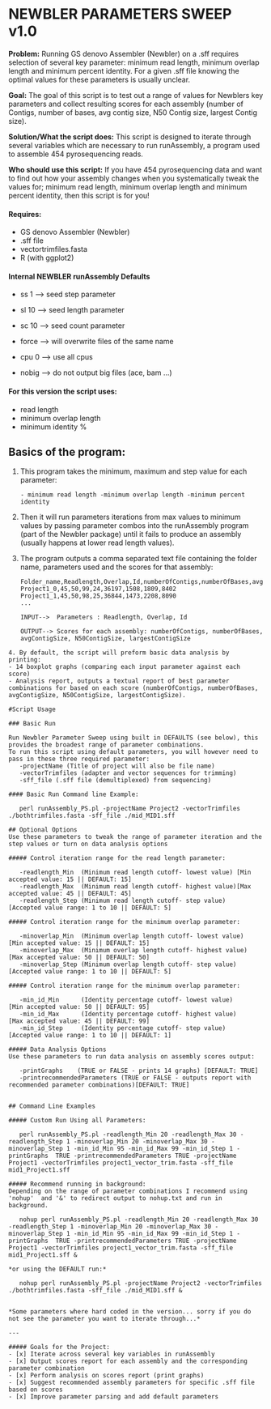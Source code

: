 # NEWBLER PARAMETERS SWEEP v1.0

**Problem:** Running GS denovo Assembler (Newbler) on a .sff requires selection of several key parameter: minimum read length, minimum overlap length and minimum percent identity. For a given .sff file knowing the optimal values for these parameters is usually unclear.

**Goal:** The goal of this script is to test out a range of values for Newblers key parameters and collect resulting scores for each assembly (number of Contigs, number of bases, avg contig size, N50 Contig size, largest Contig size).

**Solution/What the script does:** This script is designed to iterate through several variables which are necessary to run runAssembly, a program used to assemble 454 pyrosequencing reads.

**Who should use this script:** If you have 454 pyrosequencing data and want to find out how your assembly changes when you systematically tweak the values for; minimum read length, minimum overlap length and minimum percent identity, then this script is for you!

#### Requires:
- GS denovo Assembler (Newbler)
- .sff file
- vectortrimfiles.fasta
- R (with ggplot2)

#### Internal NEWBLER runAssembly Defaults
- ss 1  --> seed step parameter

- sl 10 --> seed length parameter

- sc 10 --> seed count parameter

- force --> will overwrite files of the same name

- cpu 0 --> use all cpus

- nobig --> do not output big files (ace, bam ...)

#### For this version the script uses:
- read length
- minimum overlap length
- minimum identity %

## Basics of the program:

1. This program takes the minimum, maximum and step value for each parameter:

	`- minimum read length
	-minimum overlap length
	-minimum percent identity `

2. Then it will run parameters iterations from max values to minimum values by passing parameter combos into the runAssembly program (part of the Newbler package) until it fails to produce an assembly (usually happens at lower read length values).

3. The program outputs a comma separated text file containing the folder name, parameters used and the scores for that assembly:

	```
	Folder_name,Readlength,Overlap,Id,numberOfContigs,numberOfBases,avgContigSize,N50ContigSize,largestContigSize
	Project1_0,45,50,99,24,36197,1508,1809,8402
	Project1_1,45,50,98,25,36844,1473,2208,8090
	...

	INPUT-->  Parameters : Readlength, Overlap, Id

	OUTPUT--> Scores for each assembly: numberOfContigs, numberOfBases, avgContigSize, N50ContigSize, largestContigSize
 ```
4. By default, the script will preform basic data analysis by printing:
- 14 boxplot graphs (comparing each input parameter against each score)
- Analysis report, outputs a textual report of best parameter combinations for based on each score (numberOfContigs, numberOfBases, avgContigSize, N50ContigSize, largestContigSize).

#Script Usage

### Basic Run

Run Newbler Parameter Sweep using built in DEFAULTS (see below), this provides the broadest range of parameter combinations.
To run this script using default parameters, you will however need to pass in these three required parameter:
	-projectName (Title of project will also be file name)
	-vectorTrimfiles (adapter and vector sequences for trimming)
	-sff_file (.sff file (demultiplexed) from sequencing)

#### Basic Run Command line Example:

	perl runAssembly_PS.pl -projectName Project2 -vectorTrimfiles ./bothtrimfiles.fasta -sff_file ./mid_MID1.sff

## Optional Options
Use these parameters to tweak the range of parameter iteration and the step values or turn on data analysis options

##### Control iteration range for the read length parameter:

	-readlength_Min  (Minimum read length cutoff- lowest value)	[Min accepted value: 15 || DEFAULT: 15]
	-readlength_Max  (Minimum read length cutoff- highest value)[Max accepted value: 45 || DEFAULT: 45]
	-readlength_Step (Minimum read length cutoff- step value)		[Accepted value range: 1 to 10 || DEFAULT: 5]

##### Control iteration range for the minimum overlap parameter:

	-minoverlap_Min  (Minimum overlap length cutoff- lowest value)	[Min accepted value: 15 || DEFAULT: 15]
	-minoverlap_Max  (Minimum overlap length cutoff- highest value)	[Max accepted value: 50 || DEFAULT: 50]
	-minoverlap_Step (Minimum overlap length cutoff- step value)		[Accepted value range: 1 to 10 || DEFAULT: 5]

##### Control iteration range for the minimum overlap parameter:

	-min_id_Min      (Identity percentage cutoff- lowest value)		[Min accepted value: 50 || DEFAULT: 95]
	-min_id_Max      (Identity percentage cutoff- highest value)	[Max accepted value: 45 || DEFAULT: 99]
	-min_id_Step     (Identity percentage cutoff- step value)			[Accepted value range: 1 to 10 || DEFAULT: 1]

##### Data Analysis Options
Use these parameters to run data analysis on assembly scores output:

	-printGraphs	(TRUE or FALSE - prints 14 graphs) [DEFAULT: TRUE]
	-printrecommendedParameters (TRUE or FALSE - outputs report with recommended parameter combinations)[DEFAULT: TRUE]


## Command Line Examples

##### Custom Run Using all Parameters:

	perl runAssembly_PS.pl -readlength_Min 20 -readlength_Max 30 -readlength_Step 1 -minoverlap_Min 20 -minoverlap_Max 30 -minoverlap_Step 1 -min_id_Min 95 -min_id_Max 99 -min_id_Step 1 -printGraphs  TRUE -printrecommendedParameters TRUE -projectName Project1 -vectorTrimfiles project1_vector_trim.fasta -sff_file mid1_Project1.sff

##### Recommend running in background:
Depending on the range of parameter combinations I recommend using 'nohup'  and '&' to redirect output to nohup.txt and run in background.

	nohup perl runAssembly_PS.pl -readlength_Min 20 -readlength_Max 30 -readlength_Step 1 -minoverlap_Min 20 -minoverlap_Max 30 -minoverlap_Step 1 -min_id_Min 95 -min_id_Max 99 -min_id_Step 1 -printGraphs  TRUE -printrecommendedParameters TRUE -projectName Project1 -vectorTrimfiles project1_vector_trim.fasta -sff_file mid1_Project1.sff &

*or using the DEFAULT run:*

	nohup perl runAssembly_PS.pl -projectName Project2 -vectorTrimfiles ./bothtrimfiles.fasta -sff_file ./mid_MID1.sff &


*Some parameters where hard coded in the version... sorry if you do not see the parameter you want to iterate through...*

---

##### Goals for the Project:
- [x] Iterate across several key variables in runAssembly
- [x] Output scores report for each assembly and the corresponding parameter combination
- [x] Perform analysis on scores report (print graphs)
- [x] Suggest recommended assembly parameters for specific .sff file based on scores
- [x] Improve parameter parsing and add default parameters
